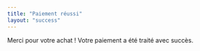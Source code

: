 ```yaml
---
title: "Paiement réussi"
layout: "success"
---
```


Merci pour votre achat ! Votre paiement a été traité avec succès.